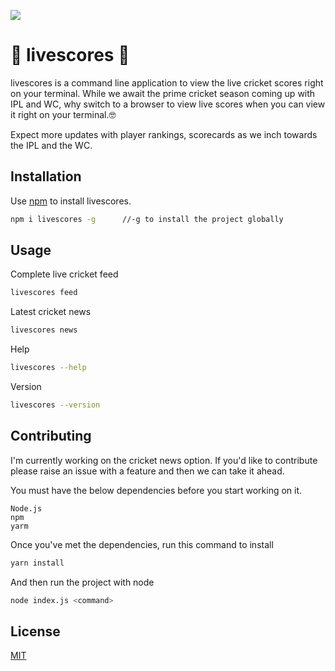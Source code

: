 ![](https://i.pinimg.com/564x/91/94/24/9194247dff2f4a072797f5b366f14efa.jpg?b=t)
#
# 🏏 livescores 🏏

livescores is a command line application to view the live cricket scores right on your terminal. While we await the prime cricket season coming up with IPL and WC, why switch to a browser to view live scores when you can view it right on your terminal.🤓

Expect more updates with player rankings, scorecards as we inch towards the IPL and the WC.

## Installation

Use [npm](https://www.npmjs.com/package/livescores) to install livescores.

```bash
npm i livescores -g      //-g to install the project globally
```

## Usage
Complete live cricket feed
```bash
livescores feed
```
Latest cricket news
```bash
livescores news
```
Help
```bash
livescores --help
```
Version
```bash
livescores --version
```
## Contributing
I'm currently working on the cricket news option. If you'd like to contribute please raise an issue with a feature and then we can take it ahead.

You must have the below dependencies before you start working on it.

    Node.js
    npm
    yarm

Once you've met the dependencies, run this command to install

```bash
yarn install
```
And then run the project with node

```bash
node index.js <command>

```
## License
[MIT](https://choosealicense.com/licenses/mit/)
